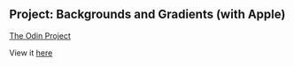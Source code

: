 ## Project: Backgrounds and Gradients (with Apple)
[The Odin Project](http://www.theodinproject.com/html5-and-css3/building-with-backgrounds-and-gradients?ref=lnav)

View it [here](https://htmlpreview.github.io/?https://github.com/cameronjkelley/the_odin_project/blob/master/apple-homepage/index.html)
